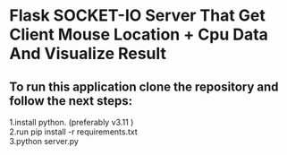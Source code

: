 


# Flask SOCKET-IO Server That Get Client Mouse Location + Cpu Data And Visualize Result 





## To run this application clone the repository and follow the next steps:
1.install python. (preferably  v3.11 ) <br>
2.run pip install -r requirements.txt <br>3.python server.py






